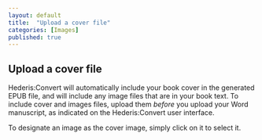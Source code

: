 ```yaml
---
layout: default
title:  "Upload a cover file"
categories: [Images]
published: true
---
```


<section data-type="chapter" class="hsecchapter" data-hederis-type="hsecchapter" id="pYFSnltRQ"><h1 data-hederis-type="hblkchaptitle" class="hblkchaptitle" id="pCwiMrNFz">Upload a cover file</h1>
    <p class="hblkp" data-hederis-type="hblkp" id="ppgrgAJCK">Hederis:Convert will automatically include your book cover in the generated EPUB file, and will include any image files that are in your book text. To include cover and images files, upload them <em id="pgyUT5Vto">before </em>you upload your Word manuscript, as indicated on the Hederis:Convert user interface.</p>
    <p class="hblkp" data-hederis-type="hblkp" id="pyKD51SXf">To designate an image as the cover image, simply click on it to select it.</p>
    </section>
    